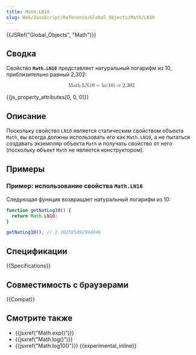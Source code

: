 ```yaml
---
title: Math.LN10
slug: Web/JavaScript/Reference/Global_Objects/Math/LN10
---
```


{{JSRef("Global_Objects", "Math")}}

## Сводка

Свойство **`Math.LN10`** представляет натуральный логарифм из 10, приблизительно равный 2,302:

<math display="block"><semantics><mrow><mstyle mathvariant="monospace"><mi>Math.LN10</mi></mstyle><mo>=</mo><mo lspace="0em" rspace="0em">ln</mo><mo stretchy="false">(</mo><mn>10</mn><mo stretchy="false">)</mo><mo>≈</mo><mn>2,302</mn></mrow><annotation encoding="TeX">\mathtt{\mi{Math.LN10}} = \ln(10) \approx 2,302</annotation></semantics></math>

{{js_property_attributes(0, 0, 0)}}

## Описание

Поскольку свойство `LN10` является статическим свойством объекта `Math`, вы всегда должны использовать его как `Math.LN10`, а не пытаться создавать экземпляр объекта `Math` и получать свойство от него (поскольку объект `Math` не является конструктором).

## Примеры

### Пример: использование свойства `Math.LN10`

Следующая функция возвращает натуральный логарифм из 10:

```js
function getNatLog10() {
  return Math.LN10;
}

getNatLog10(); // 2.302585092994046
```

## Спецификации

{{Specifications}}

## Совместимость с браузерами

{{Compat}}

## Смотрите также

- {{jsxref("Math.exp()")}}
- {{jsxref("Math.log()")}}
- {{jsxref("Math.log10()")}} {{experimental_inline}}

